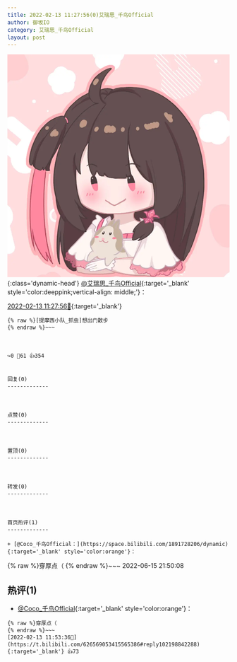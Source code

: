 ```yaml
---
title: 2022-02-13 11:27:56(0)艾瑞思_千鸟Official
author: 御坂IO
category: 艾瑞思_千鸟Official
layout: post
---
```


![img](/images/7e08840c56f251de28bdf766b647bd5fe9a5d50a.jpg){:class='dynamic-head'}
[@艾瑞思_千鸟Official](https://space.bilibili.com/1090010845/dynamic){:target='_blank' style='color:deeppink;vertical-align: middle;'}：

[2022-02-13 11:27:56🔗](https://t.bilibili.com/626569053415565386){:target='_blank'}

~~~
{% raw %}[提摩西小队_抓虫]想出门散步
{% endraw %}~~~



↪️0 💬61 👍354


回复(0)
-------------



点赞(0)
-------------



置顶(0)
-------------



转发(0)
-------------



首页热评(1)
-------------

+ [@Coco_千鸟Official：](https://space.bilibili.com/1891728206/dynamic){:target='_blank' style='color:orange'}：
~~~
{% raw %}穿厚点（
{% endraw %}~~~
2022-06-15 21:50:08


热评(1)
-------------

+ [@Coco_千鸟Official](https://space.bilibili.com/1891728206/dynamic){:target='_blank' style='color:orange'}：
~~~
{% raw %}穿厚点（
{% endraw %}~~~
[2022-02-13 11:53:36🔗](https://t.bilibili.com/626569053415565386#reply102198842288){:target='_blank'} 👍73



